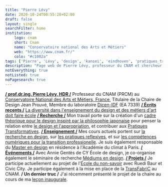 ```yaml
---
title: "Pierre Lévy"
date: 2020-10-24T00:55:28+02:00
draft: false
layout: single
searchFilter: home
institution:
    logo: cnam
    short: Cnam
    name: "Conservatoire national des Arts et Métiers"
    web: "https://www.cnam.fr/"
    colo: "#c1002a"
tags: ['Pierre', 'Lévy', 'design', 'kansei', 'eindhoven', 'pratiques_transformatives']
description: "Page web de Pierre Lévy, professeur du CNAM et chercheur en design au travers de la pratique réflexive."
notEverything: true
notListed: true
noPagesearch: true
---
```

**[/ prof.dr.ing. Pierre Lévy, HDR /](/pierre/)**&nbsp;Professeur du CNAM (PRCM) au [Conservatoire National des Arts et Métiers, France](https://www.cnam.fr), Titulaire de la Chaire de Design Jean Prouvé, Membre du laboratoire [Dicen-IDF](https://www.dicen-idf.org/) (EA 7339)
**[/ Écrits recents /](/writings/)**&nbsp;[La diversité dans l'enseignement du design et des métiers d'art doit faire école](writings/la-diversité-dans-lenseignement-du-design-et-des-métiers-dart-doit-faire-école/)
**[/ Recherche /](/research/)**&nbsp;Mon travail porte sur la création d'un [cadre théorique pour le design inspiré par la philosophie japonaise](/research/japanese_philosophy-inspired_design_framework/) pour penser la relation entre [le design et l'appropriation](/research/design-appropriation/), et contribuer aux [Pratiques Transformatives](/research/transformingpractices/).
**[/ Enseignement /](/teaching/)**&nbsp;Mes cours actuels portent sur [la recherche en design](/teaching/recherche-en-design-art-creation/), sur [les pratiques reflexives](/teaching/pratiques-reflexives/), et sur [les compétences numériques pour la transition professionelle](/teaching/tet007-m1-approche_pratique_du_numerique_et_la_recherche_d_information/). Je suis également responsable du [Master en design](/teaching/master_design-creation_projet_transdisciplinarite/) en résidence à l'Académie du climat à Paris.
**[/ Événements /](/events/)**&nbsp;Avec Annie Gentès de CY École de design, je co-organise également le séminaire de recherche [Médiums en design](/events/mediums-in-design/).
**[/ Projets /](/projects/)**&nbsp;Je participe actuellement au projet de l'[École du non-savoir](/events/school-of-not-knowing/) avec Ruedi Baur et Civic City. Je participe également à la mise en place de la [TransFabriC](/projects/transfabric/) au CNAM.
**/ Un dernier truc /**&nbsp;J'ai récemment présenté le projet de la chaire au cours de ma [leçon inaugurale](/events/lecon-inaugurale/).